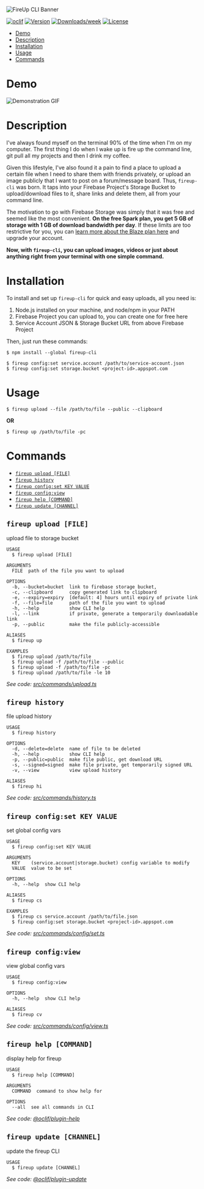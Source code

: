 ![FireUp CLI Banner](https://i.imgur.com/7KQK8hj.png)

[![oclif](https://img.shields.io/badge/cli-oclif-brightgreen.svg)](https://oclif.io)
[![Version](https://img.shields.io/npm/v/fireup-cli.svg)](https://npmjs.org/package/fireup-cli)
[![Downloads/week](https://img.shields.io/npm/dw/fireup-cli.svg)](https://npmjs.org/package/fireup-cli)
[![License](https://img.shields.io/npm/l/fireup-cli.svg)](https://github.com/AmruthPillai/fireup-cli/blob/master/package.json)

- [Demo](#demo)
- [Description](#description)
- [Installation](#installation)
- [Usage](#usage)
- [Commands](#commands)

# Demo

![Demonstration GIF](<https://storage.googleapis.com/download/storage/v1/b/fireup-cli.appspot.com/o/ezgif.com-video-to-gif%20(1).gif?generation=1586327306762896&alt=media>)

# Description

I've always found myself on the terminal 90% of the time when I'm on my computer. The first thing I do when I wake up is fire up the command line, git pull all my projects and then I drink my coffee.

Given this lifestyle, I've also found it a pain to find a place to upload a certain file when I need to share them with friends privately, or upload an image publicly that I want to post on a forum/message board. Thus, `fireup-cli` was born. It taps into your Firebase Project's Storage Bucket to upload/download files to it, share links and delete them, all from your command line.

The motivation to go with Firebase Storage was simply that it was free and seemed like the most convenient. **On the free Spark plan, you get 5 GB of storage with 1 GB of download bandwidth per day**. If these limits are too restrictive for you, you can [learn more about the Blaze plan here](https://firebase.google.com/pricing#storage) and upgrade your account.

**Now, with `fireup-cli`, you can upload images, videos or just about anything right from your terminal with one simple command.**

# Installation

To install and set up `fireup-cli` for quick and easy uploads, all you need is:

1. Node.js installed on your machine, and node/npm in your PATH
2. Firebase Project you can upload to, you can create one for free here
3. Service Account JSON & Storage Bucket URL from above Firebase Project

Then, just run these commands:

```sh-session
$ npm install --global fireup-cli

$ fireup config:set service.account /path/to/service-account.json
$ fireup config:set storage.bucket <project-id>.appspot.com
```

# Usage

```sh-session
$ fireup upload --file /path/to/file --public --clipboard
```

**OR**

```sh-session
$ fireup up /path/to/file -pc
```

# Commands

- [`fireup upload [FILE]`](#fireup-upload-file)
- [`fireup history`](#fireup-history)
- [`fireup config:set KEY VALUE`](#fireup-configset-key-value)
- [`fireup config:view`](#fireup-configview)
- [`fireup help [COMMAND]`](#fireup-help-command)
- [`fireup update [CHANNEL]`](#fireup-update-channel)

## `fireup upload [FILE]`

upload file to storage bucket

```
USAGE
  $ fireup upload [FILE]

ARGUMENTS
  FILE  path of the file you want to upload

OPTIONS
  -b, --bucket=bucket  link to firebase storage bucket,
  -c, --clipboard      copy generated link to clipboard
  -e, --expiry=expiry  [default: 4] hours until expiry of private link
  -f, --file=file      path of the file you want to upload
  -h, --help           show CLI help
  -l, --link           if private, generate a temporarily downloadable link
  -p, --public         make the file publicly-accessible

ALIASES
  $ fireup up

EXAMPLES
  $ fireup upload /path/to/file
  $ fireup upload -f /path/to/file --public
  $ fireup upload -f /path/to/file -pc
  $ fireup upload /path/to/file -le 10
```

_See code: [src/commands/upload.ts](https://github.com/AmruthPillai/fireup-cli/blob/v0.0.4/src/commands/upload.ts)_

## `fireup history`

file upload history

```
USAGE
  $ fireup history

OPTIONS
  -d, --delete=delete  name of file to be deleted
  -h, --help           show CLI help
  -p, --public=public  make file public, get download URL
  -s, --signed=signed  make file private, get temporarily signed URL
  -v, --view           view upload history

ALIASES
  $ fireup hi
```

_See code: [src/commands/history.ts](https://github.com/AmruthPillai/fireup-cli/blob/v0.0.4/src/commands/history.ts)_

## `fireup config:set KEY VALUE`

set global config vars

```
USAGE
  $ fireup config:set KEY VALUE

ARGUMENTS
  KEY    (service.account|storage.bucket) config variable to modify
  VALUE  value to be set

OPTIONS
  -h, --help  show CLI help

ALIASES
  $ fireup cs

EXAMPLES
  $ fireup cs service.account /path/to/file.json
  $ fireup config:set storage.bucket <project-id>.appspot.com
```

_See code: [src/commands/config/set.ts](https://github.com/AmruthPillai/fireup-cli/blob/v0.0.4/src/commands/config/set.ts)_

## `fireup config:view`

view global config vars

```
USAGE
  $ fireup config:view

OPTIONS
  -h, --help  show CLI help

ALIASES
  $ fireup cv
```

_See code: [src/commands/config/view.ts](https://github.com/AmruthPillai/fireup-cli/blob/v0.0.4/src/commands/config/view.ts)_

## `fireup help [COMMAND]`

display help for fireup

```
USAGE
  $ fireup help [COMMAND]

ARGUMENTS
  COMMAND  command to show help for

OPTIONS
  --all  see all commands in CLI
```

_See code: [@oclif/plugin-help](https://github.com/oclif/plugin-help/blob/v2.2.3/src/commands/help.ts)_

## `fireup update [CHANNEL]`

update the fireup CLI

```
USAGE
  $ fireup update [CHANNEL]
```

_See code: [@oclif/plugin-update](https://github.com/oclif/plugin-update/blob/v1.3.9/src/commands/update.ts)_
